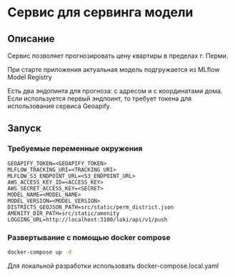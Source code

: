 # Сервис для сервинга модели

## Описание
Сервис позволяет прогнозировать цену квартиры в пределах г. Перми.

При старте приложения актуальная модель подгружается из MLflow Model Registry

Есть два эндопинта для прогноза: с адресом и с координатами дома. 
Если используется первый эндпоинт, то требует токена для использования сервиса Geoapify.

## Запуск

### Требуемые переменные окружения
```env
GEOAPIFY_TOKEN=<GEOAPIFY_TOKEN>
MLFLOW_TRACKING_URI=<TRACKING_URI>
MLFLOW_S3_ENDPOINT_URL=<S3_ENDPOINT_URL>
AWS_ACCESS_KEY_ID=<ACCESS_KEY>
AWS_SECRET_ACCESS_KEY=<SECRET>
MODEL_NAME=<MODEL_NAME>
MODEL_VERSION=<MODEL_VERSION>
DISTRICTS_GEOJSON_PATH=src/static/perm_district.json
AMENITY_DIR_PATH=src/static/amenity
LOGGING_URL=http://localhost:3100/loki/api/v1/push
```
### Развертывание с помощью docker compose
```bash
docker-compose up -d
```
Для локальной разработки использовать docker-compose.local.yaml

